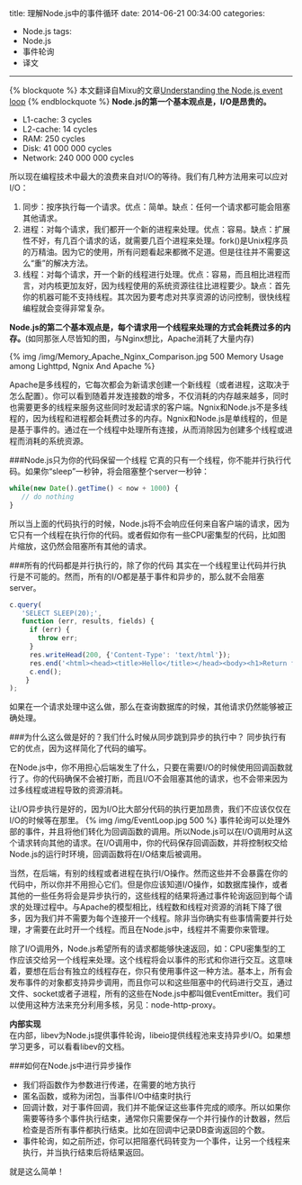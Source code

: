 title: 理解Node.js中的事件循环
date: 2014-06-21 00:34:00
categories:
- Node.js
tags:
- Node.js
- 事件轮询
- 译文
---
{% blockquote %}
本文翻译自Mixu的文章[Understanding the Node.js event loop](http://blog.mixu.net/2011/02/01/understanding-the-node-js-event-loop/)
{% endblockquote %}
**Node.js的第一个基本观点是，I/O是昂贵的。**  

* L1-cache: 3 cycles
* L2-cache: 14 cycles
* RAM: 250 cycles
* Disk: 41 000 000 cycles
* Network: 240 000 000 cycles


所以现在编程技术中最大的浪费来自对I/O的等待。我们有几种方法用来可以应对I/O：

1. 同步：按序执行每一个请求。优点：简单。缺点：任何一个请求都可能会阻塞其他请求。
2. 进程：对每个请求，我们都开一个新的进程来处理。优点：容易。缺点：扩展性不好，有几百个请求的话，就需要几百个进程来处理。fork()是Unix程序员的万精油。因为它的使用，所有问题看起来都微不足道。但是往往并不需要这么“重”的解决方法。
3. 线程：对每个请求，开一个新的线程进行处理。优点：容易，而且相比进程而言，对内核更加友好，因为线程使用的系统资源往往比进程要少。缺点：首先你的机器可能不支持线程。其次因为要考虑对共享资源的访问控制，很快线程编程就会变得非常复杂。

<!-- more -->

**Node.js的第二个基本观点是，每个请求用一个线程来处理的方式会耗费过多的内存。**(如同那张人尽皆知的图，与Nginx想比，Apache消耗了大量内存)

{% img /img/Memory_Apache_Nginx_Comparison.jpg 500 Memory Usage among Lighttpd, Ngnix And Apache %}

Apache是多线程的，它每次都会为新请求创建一个新线程（或者进程，这取决于怎么配置）。你可以看到随着并发连接数的增多，不仅消耗的内存越来越多，同时也需要更多的线程来服务这些同时发起请求的客户端。Ngnix和Node.js不是多线程的，因为线程和进程都会耗费过多的内存。Ngnix和Node.js是单线程的，但是是基于事件的。通过在一个线程中处理所有连接，从而消除因为创建多个线程或进程而消耗的系统资源。

###Node.js只为你的代码保留一个线程
它真的只有一个线程，你不能并行执行代码。如果你“sleep”一秒钟，将会阻塞整个server一秒钟：
``` javascript
while(new Date().getTime() < now + 1000) {
   // do nothing
}
```   

所以当上面的代码执行的时候，Node.js将不会响应任何来自客户端的请求，因为它只有一个线程在执行你的代码。或者假如你有一些CPU密集型的代码，比如图片缩放，这仍然会阻塞所有其他的请求。

###所有的代码都是并行执行的，除了你的代码
其实在一个线程里让代码并行执行是不可能的。然而，所有的I/O都是基于事件和异步的，那么就不会阻塞server。  

``` javascript
c.query(
   'SELECT SLEEP(20);',
   function (err, results, fields) {
     if (err) {
       throw err;
     }
     res.writeHead(200, {'Content-Type': 'text/html'});
     res.end('<html><head><title>Hello</title></head><body><h1>Return from async DB query</h1></body></html>');
     c.end();
    }
);
```

如果在一个请求处理中这么做，那么在查询数据库的时候，其他请求仍然能够被正确处理。

###为什么这么做是好的？我们什么时候从同步跳到异步的执行中？
同步执行有它的优点，因为这样简化了代码的编写。

在Node.js中，你不用担心后端发生了什么，只要在需要I/O的时候使用回调函数就行了。你的代码确保不会被打断，而且I/O不会阻塞其他的请求，也不会带来因为过多线程或进程导致的资源消耗。

让I/O异步执行是好的，因为I/O比大部分代码的执行更加昂贵，我们不应该仅仅在I/O的时候等在那里。
{% img /img/EventLoop.jpg 500 %}
事件轮询可以处理外部的事件，并且将他们转化为回调函数的调用。所以Node.js可以在I/O调用时从这个请求转向其他的请求。在I/O调用中，你的代码保存回调函数，并将控制权交给Node.js的运行时环境，回调函数将在I/O结束后被调用。

当然，在后端，有别的线程或者进程在执行I/O操作。然而这些并不会暴露在你的代码中，所以你并不用担心它们。但是你应该知道I/O操作，如数据库操作，或者其他的一些任务将会是异步执行的，这些线程的结果将通过事件轮询返回到每个请求的处理过程中。与Apache的模型相比，线程数和线程对资源的消耗下降了很多，因为我们并不需要为每个连接开一个线程。除非当你确实有些事情需要并行处理，才需要在此时开一个线程。而且在Node.js中，线程并不需要你来管理。

除了I/O调用外，Node.js希望所有的请求都能够快速返回，如：CPU密集型的工作应该交给另一个线程来处理。这个线程将会以事件的形式和你进行交互。这意味着，要想在后台有独立的线程存在，你只有使用事件这一种方法。基本上，所有会发布事件的对象都支持异步调用，而且你可以和这些阻塞中的代码进行交互，通过文件、socket或者子进程，所有的这些在Node.js中都叫做EventEmitter。我们可以使用这种方法来充分利用多核，另见：node-http-proxy。

**内部实现**   
在内部，libev为Node.js提供事件轮询，libeio提供线程池来支持异步I/O。如果想学习更多，可以看看libev的文档。

###如何在Node.js中进行异步操作
* 我们将函数作为参数进行传递，在需要的地方执行
* 匿名函数，或称为闭包，当事件I/O中结束时执行
* 回调计数，对于事件回调，我们并不能保证这些事件完成的顺序。所以如果你需要等待多个事件执行结束，通常你只需要保存一个并行操作的计数器，然后检查是否所有事件都执行结束。比如在回调中记录DB查询返回的个数。
* 事件轮询，如之前所述，你可以把阻塞代码转变为一个事件，让另一个线程来执行，并当执行结束后将结果返回。

就是这么简单！